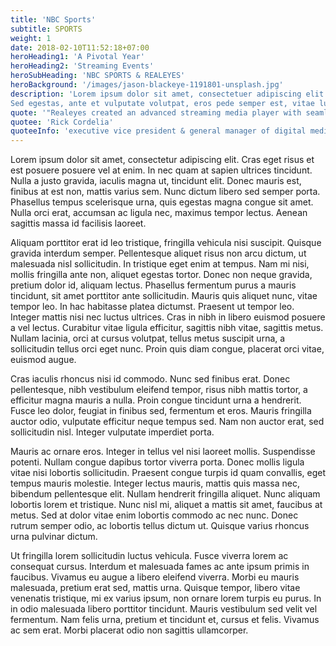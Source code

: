```yaml
---
title: 'NBC Sports'
subtitle: SPORTS
weight: 1
date: 2018-02-10T11:52:18+07:00
heroHeading1: 'A Pivotal Year'
heroHeading2: 'Streaming Events'
heroSubHeading: 'NBC SPORTS & REALEYES'
heroBackground: '/images/jason-blackeye-1191801-unsplash.jpg'
description: 'Lorem ipsum dolor sit amet, consectetuer adipiscing elit. Phasellus hendrerit. Pellentesque aliquet nibh nec urna. In nisi neque, aliquet vel, dapibus id, mattis vel, nisi. Sed pretium, ligula sollicitudin laoreet viverra, tortor libero sodales leo, eget blandit nunc tortor eu nibh. Nullam mollis. Ut justo. Suspendisse potenti.
Sed egestas, ante et vulputate volutpat, eros pede semper est, vitae luctus metus libero eu augue. Morbi purus libero, faucibus adipiscing, commodo quis, gravida id, est. Sed lectus. Praesent elementum hendrerit tortor. Sed semper lorem at felis. Vestibulum volutpat, lacus a ultrices sagittis, mi neque euismod dui, eu pulvinar nunc sapien ornare nisl. Phasellus pede arcu, dapibus eu, fermentum et, dapibus sed, urna.'
quote: '"Realeyes created an advanced streaming media player with seamless clientside ad stitching for desktop and mobile web, worked as a trusted and valued partner to determine the best format and test multiple levels of redundancy, failover architecture and delivery."'
quotee: 'Rick Cordelia'
quoteeInfo: 'executive vice president & general manager of digital media, NBC Sports Group'
---
```


Lorem ipsum dolor sit amet, consectetur adipiscing elit. Cras eget risus et est posuere posuere vel at enim. In nec quam at sapien ultrices tincidunt. Nulla a justo gravida, iaculis magna ut, tincidunt elit. Donec mauris est, finibus at est non, mattis varius sem. Nunc dictum libero sed semper porta. Phasellus tempus scelerisque urna, quis egestas magna congue sit amet. Nulla orci erat, accumsan ac ligula nec, maximus tempor lectus. Aenean sagittis massa id facilisis laoreet.

Aliquam porttitor erat id leo tristique, fringilla vehicula nisi suscipit. Quisque gravida interdum semper. Pellentesque aliquet risus non arcu dictum, ut malesuada nisl sollicitudin. In tristique eget enim at tempus. Nam mi nisi, mollis fringilla ante non, aliquet egestas tortor. Donec non neque gravida, pretium dolor id, aliquam lectus. Phasellus fermentum purus a mauris tincidunt, sit amet porttitor ante sollicitudin. Mauris quis aliquet nunc, vitae tempor leo. In hac habitasse platea dictumst. Praesent ut tempor leo. Integer mattis nisi nec luctus ultrices. Cras in nibh in libero euismod posuere a vel lectus. Curabitur vitae ligula efficitur, sagittis nibh vitae, sagittis metus. Nullam lacinia, orci at cursus volutpat, tellus metus suscipit urna, a sollicitudin tellus orci eget nunc. Proin quis diam congue, placerat orci vitae, euismod augue.

Cras iaculis rhoncus nisi id commodo. Nunc sed finibus erat. Donec pellentesque, nibh vestibulum eleifend tempor, risus nibh mattis tortor, a efficitur magna mauris a nulla. Proin congue tincidunt urna a hendrerit. Fusce leo dolor, feugiat in finibus sed, fermentum et eros. Mauris fringilla auctor odio, vulputate efficitur neque tempus sed. Nam non auctor erat, sed sollicitudin nisl. Integer vulputate imperdiet porta.

Mauris ac ornare eros. Integer in tellus vel nisi laoreet mollis. Suspendisse potenti. Nullam congue dapibus tortor viverra porta. Donec mollis ligula vitae nisi lobortis sollicitudin. Praesent congue turpis id quam convallis, eget tempus mauris molestie. Integer lectus mauris, mattis quis massa nec, bibendum pellentesque elit. Nullam hendrerit fringilla aliquet. Nunc aliquam lobortis lorem et tristique. Nunc nisl mi, aliquet a mattis sit amet, faucibus at metus. Sed at dolor vitae enim lobortis commodo ac nec nunc. Donec rutrum semper odio, ac lobortis tellus dictum ut. Quisque varius rhoncus urna pulvinar dictum.

Ut fringilla lorem sollicitudin luctus vehicula. Fusce viverra lorem ac consequat cursus. Interdum et malesuada fames ac ante ipsum primis in faucibus. Vivamus eu augue a libero eleifend viverra. Morbi eu mauris malesuada, pretium erat sed, mattis urna. Quisque tempor, libero vitae venenatis tristique, mi ex varius ipsum, non ornare lorem turpis eu purus. In in odio malesuada libero porttitor tincidunt. Mauris vestibulum sed velit vel fermentum. Nam felis urna, pretium et tincidunt et, cursus et felis. Vivamus ac sem erat. Morbi placerat odio non sagittis ullamcorper.
